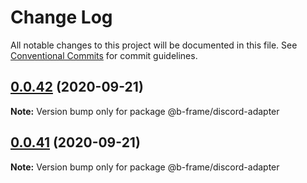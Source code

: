 # Change Log

All notable changes to this project will be documented in this file.
See [Conventional Commits](https://conventionalcommits.org) for commit guidelines.

## [0.0.42](https://github.com/b-frame/b-frame/compare/v0.0.40...v0.0.42) (2020-09-21)

**Note:** Version bump only for package @b-frame/discord-adapter





## [0.0.41](https://github.com/b-frame/b-frame/compare/v0.0.40...v0.0.41) (2020-09-21)

**Note:** Version bump only for package @b-frame/discord-adapter
